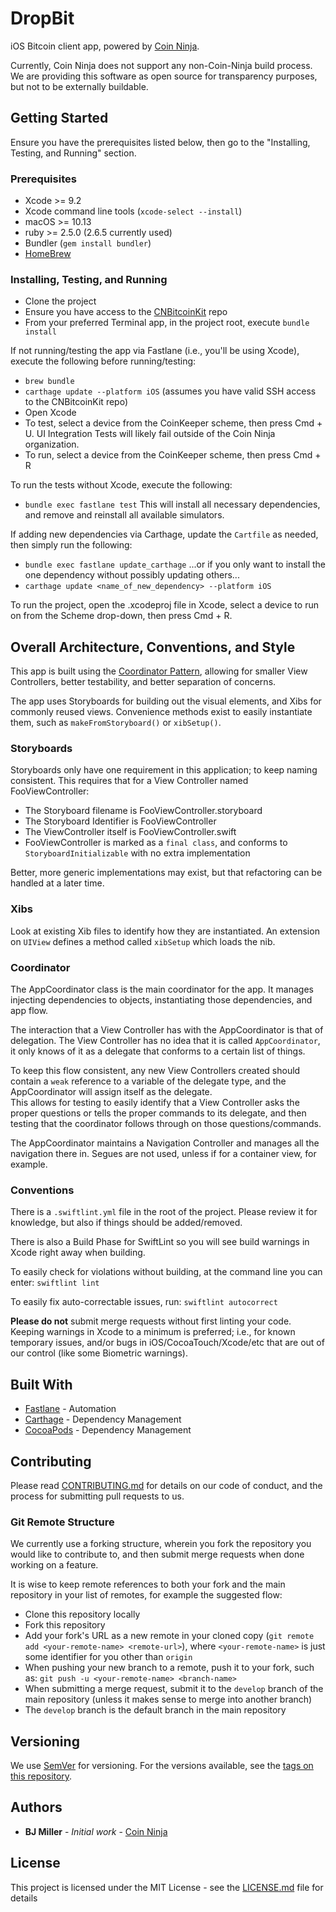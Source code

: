 # DropBit

iOS Bitcoin client app, powered by [Coin Ninja](https://coinninja.com).  

Currently, Coin Ninja does not support any non-Coin-Ninja build process. We are providing this software as open source for transparency purposes, but not to be externally buildable.  

## Getting Started
Ensure you have the prerequisites listed below, then go to the "Installing, Testing, and Running" section.

### Prerequisites

* Xcode >= 9.2
* Xcode command line tools (`xcode-select --install`)
* macOS >= 10.13
* ruby >= 2.5.0 (2.6.5 currently used)
* Bundler (`gem install bundler`)
* [HomeBrew](https://brew.sh)

### Installing, Testing, and Running
* Clone the project
* Ensure you have access to the [CNBitcoinKit](https://github.com/coinninjadev/CNBitcoinKit) repo
* From your preferred Terminal app, in the project root, execute `bundle install`

If not running/testing the app via Fastlane (i.e., you'll be using Xcode), execute the following before running/testing:
* `brew bundle`
* `carthage update --platform iOS` (assumes you have valid SSH access to the CNBitcoinKit repo)
* Open Xcode
* To test, select a device from the CoinKeeper scheme, then press Cmd + U. UI Integration Tests will likely fail outside of the Coin Ninja organization.
* To run, select a device from the CoinKeeper scheme, then press Cmd + R

To run the tests without Xcode, execute the following:
* `bundle exec fastlane test`
This will install all necessary dependencies, and remove and reinstall all available simulators.

If adding new dependencies via Carthage, update the `Cartfile` as needed, then simply run the following:
* `bundle exec fastlane update_carthage`
...or if you only want to install the one dependency without possibly updating others...
* `carthage update <name_of_new_dependency> --platform iOS`

To run the project, open the .xcodeproj file in Xcode, select a device to run on from the Scheme drop-down, then press Cmd + R.

## Overall Architecture, Conventions, and Style
This app is built using the [Coordinator Pattern](http://khanlou.com/2015/10/coordinators-redux/), allowing for smaller View Controllers, better testability, and better separation of concerns.  

The app uses Storyboards for building out the visual elements, and Xibs for commonly reused views. Convenience methods exist to easily instantiate them, such as `makeFromStoryboard()` or `xibSetup()`.  

### Storyboards
Storyboards only have one requirement in this application; to keep naming consistent. This requires that for a View Controller named FooViewController:

* The Storyboard filename is FooViewController.storyboard
* The Storyboard Identifier is FooViewController
* The ViewController itself is FooViewController.swift
* FooViewController is marked as a `final class`, and conforms to `StoryboardInitializable` with no extra implementation

Better, more generic implementations may exist, but that refactoring can be handled at a later time.

### Xibs
Look at existing Xib files to identify how they are instantiated. An extension on `UIView` defines a method called `xibSetup` which loads the nib.

### Coordinator
The AppCoordinator class is the main coordinator for the app. It manages injecting dependencies to objects, instantiating those dependencies, and app flow.  

The interaction that a View Controller has with the AppCoordinator is that of delegation. The View Controller has no idea that it is called `AppCoordinator`, it only knows of it as a delegate that conforms to a certain list of things.  

To keep this flow consistent, any new View Controllers created should contain a `weak` reference to a variable of the delegate type, and the AppCoordinator will assign itself as the delegate.  
This allows for testing to easily identify that a View Controller asks the proper questions or tells the proper commands to its delegate, and then testing that the coordinator follows through on those questions/commands.  

The AppCoordinator maintains a Navigation Controller and manages all the navigation there in. Segues are not used, unless if for a container view, for example.  

### Conventions
There is a `.swiftlint.yml` file in the root of the project. Please review it for knowledge, but also if things should be added/removed.  

There is also a Build Phase for SwiftLint so you will see build warnings in Xcode right away when building.  

To easily check for violations without building, at the command line you can enter:
`swiftlint lint`

To easily fix auto-correctable issues, run:
`swiftlint autocorrect`

**Please do not** submit merge requests without first linting your code. Keeping warnings in Xcode to a minimum is preferred; i.e., for known temporary issues, and/or bugs in iOS/CocoaTouch/Xcode/etc that are out of our control (like some Biometric warnings).  

## Built With

* [Fastlane](http://fastlane.tools/) - Automation
* [Carthage](https://github.com/Carthage/Carthage/) - Dependency Management
* [CocoaPods](https://cocoapods.org) - Dependency Management

## Contributing

Please read [CONTRIBUTING.md](https://gist.github.com/PurpleBooth/b24679402957c63ec426) for details on our code of conduct, and the process for submitting pull requests to us.

### Git Remote Structure
We currently use a forking structure, wherein you fork the repository you would like to contribute to, and then submit merge requests when done working on a feature.

It is wise to keep remote references to both your fork and the main repository in your list of remotes, for example the suggested flow:

* Clone this repository locally
* Fork this repository
* Add your fork's URL as a new remote in your cloned copy (`git remote add <your-remote-name> <remote-url>`), where `<your-remote-name>` is just some identifier for you other than `origin`
* When pushing your new branch to a remote, push it to your fork, such as: `git push -u <your-remote-name> <branch-name>`
* When submitting a merge request, submit it to the `develop` branch of the main repository (unless it makes sense to merge into another branch)
* The `develop` branch is the default branch in the main repository

## Versioning

We use [SemVer](http://semver.org/) for versioning. For the versions available, see the [tags on this repository](https://github.com/your/project/tags). 

## Authors

* **BJ Miller** - *Initial work* - [Coin Ninja](https://coinninja.com)

## License

This project is licensed under the MIT License - see the [LICENSE.md](LICENSE.md) file for details


